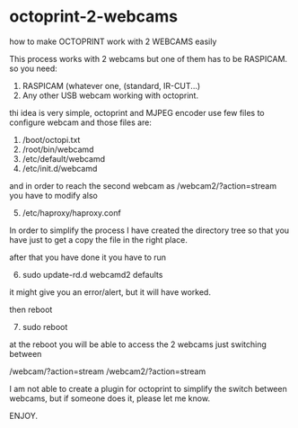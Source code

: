 # octoprint-2-webcams
how to make OCTOPRINT work with 2 WEBCAMS easily

This process works with 2 webcams but one of them has to be RASPICAM. so you need:

1) RASPICAM (whatever one, (standard, IR-CUT...)
2) Any other USB webcam working with octoprint.

thi idea is very simple, octoprint and MJPEG encoder use few files to configure webcam and those files are:

1) /boot/octopi.txt
2) /root/bin/webcamd
3) /etc/default/webcamd
4) /etc/init.d/webcamd

and in order to reach the second webcam as /webcam2/?action=stream you have to modify also 

5) /etc/haproxy/haproxy.conf

In order to simplify the process I have created the directory tree so that you have just to get a copy the file in the right place.

after that you have done it  you have to run

6) sudo update-rd.d webcamd2 defaults

it might give you an error/alert, but it will have worked.

then reboot

7) sudo reboot

at the reboot you will be able to access the 2 webcams just switching between

/webcam/?action=stream
/webcam2/?action=stream

I am not able to create a plugin for octoprint to simplify the switch between webcams, but if someone does it, please let me know.

ENJOY.
